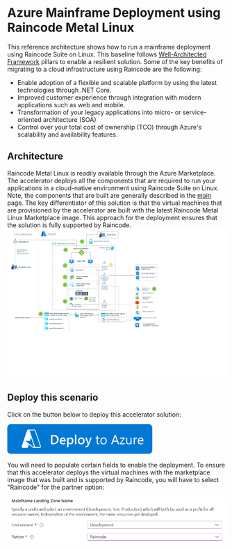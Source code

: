 # Azure Mainframe Deployment using Raincode Metal Linux

This reference architecture shows how to run a mainframe deployment using Raincode Suite on Linux. This baseline follows [Well-Architected Framework](https://learn.microsoft.com/en-us/azure/architecture/framework/) pillars to enable a resilient solution. Some of the key benefits of migrating to a cloud infrastructure using Raincode are the following: 
* Enable adoption of a flexible and scalable platform by using the latest technologies through .NET Core.
* Improved customer experience through integration with modern applications such as web and mobile.
* Transformation of your legacy applications into micro- or service-oriented architecture (SOA)
* Control over your total cost of ownership (TCO) through Azure's scalability and availability features.

## Architecture
Raincode Metal Linux is readily available through the Azure Marketplace. The accelerator deploys all the components that are required to run your applications in a cloud-native environment using Raincode Suite on Linux. Note, the components that are built are generally described in the [main](/README.md) page. The key differentiator of this solution is that the virtual machines that are provisioned by the accelerator are built with the latest Raincode Metal Linux Marketplace image. This approach for the deployment ensures that the solution is fully supported by Raincode.  
![image](./images/raincode.png)

## Deploy this scenario
Click on the button below to deploy this accelerator solution:

[![`DTA-Button-ALZ`](https://raw.githubusercontent.com/Azure/azure-quickstart-templates/master/1-CONTRIBUTION-GUIDE/images/deploytoazure.svg?sanitize=true)](https://ms.portal.azure.com/#view/Microsoft_Azure_CreateUIDef/CustomDeploymentBlade/uri/https%3A%2F%2Fraw.githubusercontent.com%2Fazure%2Fazure-mainframe-landing-zone-public%2Fmain%2Finfra%2Fmain-template%2Fmain.json/uiFormDefinitionUri/https%3A%2F%2Fraw.githubusercontent.com%2Fazure%2Fazure-mainframe-landing-zone-public%2Fmain%2Fdocs%2Freference%2Fportal.mainframeLandingZone.json)

You will need to populate certain fields to enable the deployment. To ensure that this accelerator deploys the virtual machines with the marketplace image that was built and is supported by Raincode, you will have to select "Raincode" for the partner option: 

![image](./images/raincode_guide.png)



